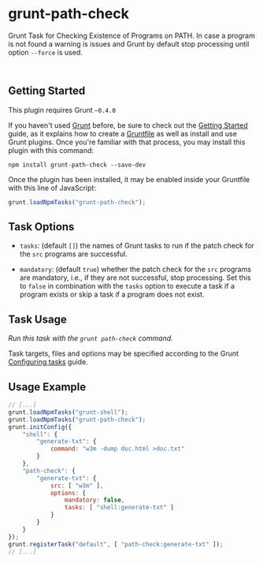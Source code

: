 
# grunt-path-check

Grunt Task for Checking Existence of Programs on PATH.
In case a program is not found a warning is issues and
Grunt by default stop processing until option `--force` is used.

<p/>
<img src="https://nodei.co/npm/grunt-path-check.png?downloads=true&stars=true" alt=""/>

<p/>
<img src="https://david-dm.org/rse/grunt-path-check.png" alt=""/>


## Getting Started

This plugin requires Grunt `~0.4.0`

If you haven't used [Grunt](http://gruntjs.com/)
before, be sure to check out the [Getting
Started](http://gruntjs.com/getting-started) guide, as it explains how
to create a [Gruntfile](http://gruntjs.com/sample-gruntfile) as well as
install and use Grunt plugins. Once you're familiar with that process,
you may install this plugin with this command:

```shell
npm install grunt-path-check --save-dev
```

Once the plugin has been installed, it may be enabled inside your
Gruntfile with this line of JavaScript:

```js
grunt.loadNpmTasks("grunt-path-check");
```

## Task Options

- `tasks`: (default `[]`) the names of Grunt tasks to run if
   the patch check for the `src` programs are successful.

- `mandatory`: (default `true`) whether the
   patch check for the `src` programs are mandatory, i.e., if they are
   not successful, stop processing. Set this to `false` in combination
   with the `tasks` option to execute a task if a program exists or skip
   a task if a program does not exist.

## Task Usage

_Run this task with the `grunt path-check` command._

Task targets, files and options may be specified according to the Grunt
[Configuring tasks](http://gruntjs.com/configuring-tasks) guide.

## Usage Example

```js
// [...]
grunt.loadNpmTasks("grunt-shell");
grunt.loadNpmTasks("grunt-path-check");
grunt.initConfig({
    "shell": {
        "generate-txt": {
            command: "w3m -dump doc.html >doc.txt"
        }
    },
    "path-check": {
        "generate-txt": {
            src: [ "w3m" ],
            options: {
                mandatory: false,
                tasks: [ "shell:generate-txt" ]
            }
        }
    }
});
grunt.registerTask("default", [ "path-check:generate-txt" ]);
// [...]
```

